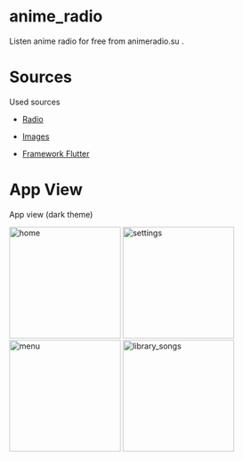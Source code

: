 # anime_radio

Listen anime radio  for free from animeradio.su .

# Sources 

Used sources

- [Radio](http://animeradio.su/)

- [Images](https://www.pinterest.com/)

- [Framework Flutter](https://flutter.dev/)

# App View 

App view (dark theme) 

<img alt="home" src="https://i.ibb.co/MZ25rX7/Screenshot-20221012-084541-Anime-Radio.png" width="200"/>

<img alt="settings" src="https://i.ibb.co/44Pp3cs/Screenshot-20221012-083139-Anime-Radio.png" width="200"/>

<img alt="menu" src="https://i.ibb.co/F4pXJcr/Screenshot-20221012-084550-Anime-Radio.png" width="200"/>

<img alt="library_songs" src="https://i.ibb.co/C2LfmrJ/Screenshot-20221012-084600-Anime-Radio.png" width="200"/>


